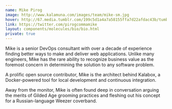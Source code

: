 ```yaml
---
name: Mike Pirog
image: http://www.kalamuna.com/images/team/mike-sm.jpg
hover: http://67.media.tumblr.com/199c5d1a4a7a58155ffa7d22afdac43b/tumblr_nxr5bjxByi1tiy7mzo4_r1_250.gif
link: https://twitter.com/pirogcommamike
layout: components/molecules/bio/bio.html
private: true
---
```

Mike is a senior DevOps consultant with over a decade of experience finding better ways to make and deliver web applications. Unlike many engineers, Mike has the rare ability to recognize business value as the foremost concern in determining the solution to any software problem.

A prolific open source contributor, Mike is the architect behind Kalabox, a Docker-powered tool for local development and continuous integration.

Away from the monitor, Mike is often found deep in conversation arguing the merits of Gilded Age grooming practices and fleshing out his concept for a Russian-language Weezer coverband.
